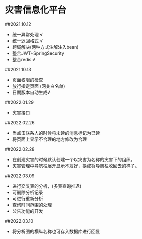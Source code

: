 # 灾害信息化平台
##2021.10.12
* 统一异常处理 √
* 统一返回格式 √
* 跨域解决(两种方式注解注入bean)
* 整合JWT+SpringSecurity
* 整合redis √

##2021.10.13
* 页面权限的检查
* 放行指定页面  (网关白名单)
* 日期版本自动生成√

##2022.01.29
* 灾害接口

##2022.02.26
* 当点击联系人的时候将未读的消息标记为已读
* 将页面上显示不合理的地方修改为合理

##2022.02.28
* 在创建灾害的时候默认创建一个以灾害为名称的灾害下的组织。
* 灾害管理中导航栏展开显示不友好，换成将导航栏收回去的样子。

##2022.03.09
* 进行交叉表的分析，(多表查询推迟)
* 可删除分析记录
* 可进行重新分析
* 查询时间范围的处理
* 公告功能的开发

##2022.03.10
* 将分析图的横纵名称也可存入数据库进行回显